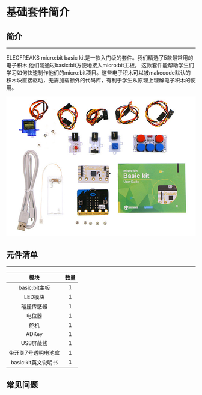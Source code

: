 # 基础套件简介

## 简介
---
ELECFREAKS micro:bit basic kit是一款入门级的套件。我们精选了5款最常用的电子积木,他们能通过basic:bit方便地接入micro:bit主板。
这款套件能帮助学生们学习如何快速制作他们的micro:bit项目。这些电子积木可以被makecode默认的积木块直接驱动，无需加载额外的代码库，有利于学生从原理上理解电子积木的使用。

![](./images/oOrgZO3.jpg)


## 元件清单
---
模块 | 数量
:-: | :-: 
basic:bit主板|1
LED模块|1
碰撞传感器|1
电位器| 1
舵机|1
ADKey|1
USB屏蔽线|1
带开关7号透明电池盒|1
basic:kit英文说明书|1


## 常见问题
